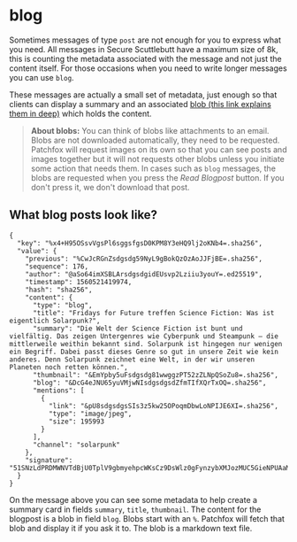 # blog

Sometimes messages of type `post` are not enough for you to express what you need. All messages in Secure Scuttlebutt have a maximum size of 8k, this is counting the metadata associated with the message and not just the content itself. For those occasions when you need to write longer messages you can use `blog`.

These messages are actually a small set of metadata, just enough so that clients can display a summary and an associated [blob (this link explains them in deep)](https://ssbc.github.io/scuttlebutt-protocol-guide/#blobs) which holds the content. 

> **About blobs:** You can think of blobs like attachments to an email. Blobs are not downloaded automatically, they need to be requested. Patchfox will request images on its own so that you can see posts and images together but it will not requests other blobs unless you initiate some action that needs them. In cases such as `blog` messages, the blobs are requested when you press the _Read Blogpost_ button. If you don't press it, we don't download that post.

## What blog posts look like?

~~~~
{
  "key": "%x4+H95OSsvVgsPl6sggsfgsD0KPM8Y3eHQ9lj2oKNb4=.sha256",
  "value": {
    "previous": "%CwJcRGnZsdgsdg59NyL9gBokQzOzAoJJFjBE=.sha256",
    "sequence": 176,
    "author": "@aSo64imXSBLArsdgsdgidEUsvp2Lziiu3youY=.ed25519",
    "timestamp": 1560521419974,
    "hash": "sha256",
    "content": {
      "type": "blog",
      "title": "Fridays for Future treffen Science Fiction: Was ist eigentlich Solarpunk?",
      "summary": "Die Welt der Science Fiction ist bunt und vielfältig. Das zeigen Untergenres wie Cyberpunk und Steampunk – die mittlerweile weithin bekannt sind. Solarpunk ist hingegen nur wenigen ein Begriff. Dabei passt dieses Genre so gut in unsere Zeit wie kein anderes. Denn Solarpunk zeichnet eine Welt, in der wir unseren Planeten noch retten können.",
      "thumbnail": "&EmYpby5uFsdgsdg81wwggzPT52zZLNpQSoZu8=.sha256",
      "blog": "&DcG4eJNU65yuVMjwNIsdgsdgsdZfmTIfXQrTxOQ=.sha256",
      "mentions": [
        {
          "link": "&pU8sdgsdgsSIs3z5kw25OPoqmDbwLoNPIJE6XI=.sha256",
          "type": "image/jpeg",
          "size": 195993
        }
      ],
      "channel": "solarpunk"
    },
    "signature": "51SNzLdPRDMWNVTdBjU0TplV9gbmyehpcWKsCz9DsWlz0gFynzybXMJozMUC5GieNPUAaMnob9YFe4sH6nMjAA==.sig.ed25519"
  }
}
~~~~

On the message above you can see some metadata to help create a summary card in fields `summary`, `title`, `thumbnail`. The content for the blogpost is a blob in field `blog`. Blobs start with an `%`. Patchfox will fetch that blob and display it if you ask it to. The blob is a markdown text file.
